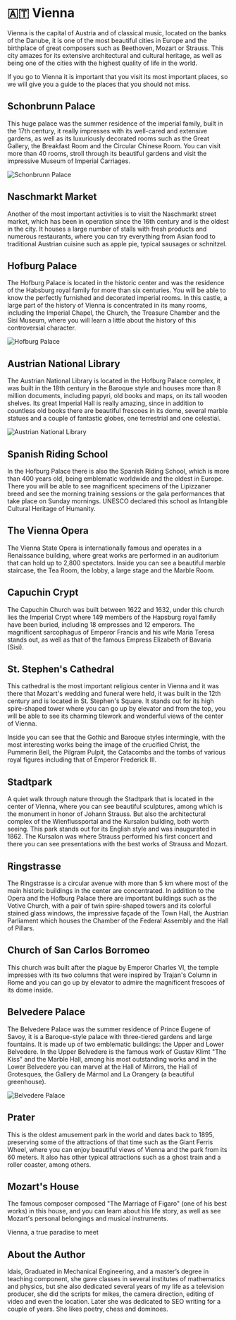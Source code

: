 # 🇦🇹 Vienna

Vienna is the capital of Austria and of classical music, located on the
banks of the Danube, it is one of the most beautiful cities in Europe
and the birthplace of great composers such as Beethoven, Mozart or
Strauss. This city amazes for its extensive architectural and cultural
heritage, as well as being one of the cities with the highest quality of
life in the world.

If you go to Vienna it is important that you visit its most important
places, so we will give you a guide to the places that you should not
miss.

## Schonbrunn Palace

This huge palace was the summer residence of the imperial family, built
in the 17th century, it really impresses with its well-cared and
extensive gardens, as well as its luxuriously decorated rooms such as
the Great Gallery, the Breakfast Room and the Circular Chinese Room. You
can visit more than 40 rooms, stroll through its beautiful gardens and
visit the impressive Museum of Imperial Carriages.

![Schonbrunn Palace](_static/images/vienna/image1.jpg)

## Naschmarkt Market

Another of the most important activities is to visit the Naschmarkt
street market, which has been in operation since the 16th century and is
the oldest in the city. It houses a large number of stalls with fresh
products and numerous restaurants, where you can try everything from
Asian food to traditional Austrian cuisine such as apple pie, typical
sausages or schnitzel.

## Hofburg Palace

The Hofburg Palace is located in the historic center and was the
residence of the Habsburg royal family for more than six centuries. You
will be able to know the perfectly furnished and decorated imperial
rooms. In this castle, a large part of the history of Vienna is
concentrated in its many rooms, including the Imperial Chapel, the
Church, the Treasure Chamber and the Sisi Museum, where you will learn a
little about the history of this controversial character.

![Hofburg Palace](_static/images/vienna/image2.jpg)

## Austrian National Library

The Austrian National Library is located in the Hofburg Palace complex,
it was built in the 18th century in the Baroque style and houses more
than 8 million documents, including papyri, old books and maps, on its
tall wooden shelves. Its great Imperial Hall is really amazing, since in
addition to countless old books there are beautiful frescoes in its
dome, several marble statues and a couple of fantastic globes, one
terrestrial and one celestial.

![Austrian National Library](_static/images/vienna/image3.jpg)

## Spanish Riding School

In the Hofburg Palace there is also the Spanish Riding School, which is
more than 400 years old, being emblematic worldwide and the oldest in
Europe. There you will be able to see magnificent specimens of the
Lipizzaner breed and see the morning training sessions or the gala
performances that take place on Sunday mornings. UNESCO declared this
school as Intangible Cultural Heritage of Humanity.

## The Vienna Opera

The Vienna State Opera is internationally famous and operates in a
Renaissance building, where great works are performed in an auditorium
that can hold up to 2,800 spectators. Inside you can see a beautiful
marble staircase, the Tea Room, the lobby, a large stage and the Marble
Room.

## Capuchin Crypt

The Capuchin Church was built between 1622 and 1632, under this church
lies the Imperial Crypt where 149 members of the Hapsburg royal family
have been buried, including 18 empresses and 12 emperors. The
magnificent sarcophagus of Emperor Francis and his wife Maria Teresa
stands out, as well as that of the famous Empress Elizabeth of Bavaria
(Sisi).

## St. Stephen\'s Cathedral

This cathedral is the most important religious center in Vienna and it
was there that Mozart\'s wedding and funeral were held, it was built in
the 12th century and is located in St. Stephen\'s Square. It stands out
for its high spire-shaped tower where you can go up by elevator and from
the top, you will be able to see its charming tilework and wonderful
views of the center of Vienna.

Inside you can see that the Gothic and Baroque styles intermingle, with
the most interesting works being the image of the crucified Christ, the
Pummerin Bell, the Pilgram Pulpit, the Catacombs and the tombs of
various royal figures including that of Emperor Frederick III.

## Stadtpark

A quiet walk through nature through the Stadtpark that is located in the
center of Vienna, where you can see beautiful sculptures, among which is
the monument in honor of Johann Strauss. But also the architectural
complex of the Wienflussportal and the Kursalon building, both worth
seeing. This park stands out for its English style and was inaugurated
in 1862. The Kursalon was where Strauss performed his first concert and
there you can see presentations with the best works of Strauss and
Mozart.

## Ringstrasse

The Ringstrasse is a circular avenue with more than 5 km where most of
the main historic buildings in the center are concentrated. In addition
to the Opera and the Hofburg Palace there are important buildings such
as the Votive Church, with a pair of twin spire-shaped towers and its
colorful stained glass windows, the impressive façade of the Town Hall,
the Austrian Parliament which houses the Chamber of the Federal Assembly
and the Hall of Pillars.

## Church of San Carlos Borromeo

This church was built after the plague by Emperor Charles VI, the temple
impresses with its two columns that were inspired by Trajan\'s Column in
Rome and you can go up by elevator to admire the magnificent frescoes of
its dome inside.

## Belvedere Palace

The Belvedere Palace was the summer residence of Prince Eugene of Savoy,
it is a Baroque-style palace with three-tiered gardens and large
fountains. It is made up of two emblematic buildings: the Upper and
Lower Belvedere. In the Upper Belvedere is the famous work of Gustav
Klimt \"The Kiss\" and the Marble Hall, among his most outstanding works
and in the Lower Belvedere you can marvel at the Hall of Mirrors, the
Hall of Grotesques, the Gallery de Mármol and La Orangery (a beautiful
greenhouse).

![Belvedere Palace](_static/images/vienna/image4.jpg)

## Prater

This is the oldest amusement park in the world and dates back to 1895,
preserving some of the attractions of that time such as the Giant Ferris
Wheel, where you can enjoy beautiful views of Vienna and the park from
its 60 meters. It also has other typical attractions such as a ghost
train and a roller coaster, among others.

## Mozart\'s House

The famous composer composed \"The Marriage of Figaro\" (one of his best
works) in this house, and you can learn about his life story, as well as
see Mozart\'s personal belongings and musical instruments.

Vienna, a true paradise to meet

## About the Author

Idais, Graduated in Mechanical Engineering, and a master’s degree in teaching component, she gave classes in several institutes of mathematics and physics, but she also dedicated several years of my life as a television producer, she did the scripts for mikes, the camera direction, editing of video and even the location. Later she was dedicated to SEO writing for a couple of years. She likes poetry, chess and dominoes.
